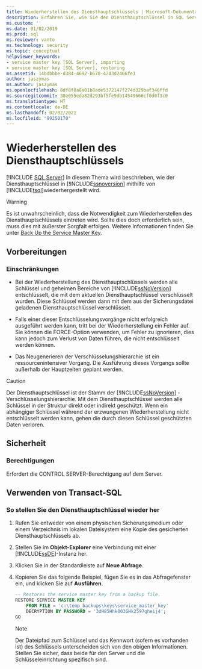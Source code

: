 ```yaml
---
title: Wiederherstellen des Diensthauptschlüssels | Microsoft-Dokumentation
description: Erfahren Sie, wie Sie den Diensthauptschlüssel in SQL Server mithilfe von Transact-SQL wiederherstellen. Der Diensthauptschlüssel ist der Stamm der SQL Server -Verschlüsselungshierarchie.
ms.custom: ''
ms.date: 01/02/2019
ms.prod: sql
ms.reviewer: vanto
ms.technology: security
ms.topic: conceptual
helpviewer_keywords:
- service master key [SQL Server], importing
- service master key [SQL Server], restoring
ms.assetid: 14bdbbbe-d384-4692-b670-4243d2466fe1
author: jaszymas
ms.author: jaszymas
ms.openlocfilehash: 8df8f8a8a01b8ade5372147f274d329baf346ffd
ms.sourcegitcommit: 38e055eda82d293bf5fe9db14549666cf0d0f3c0
ms.translationtype: HT
ms.contentlocale: de-DE
ms.lasthandoff: 02/02/2021
ms.locfileid: "99250170"
---
```

# <a name="restore-the-service-master-key"></a>Wiederherstellen des Diensthauptschlüssels
[!INCLUDE [SQL Server](../../../includes/applies-to-version/sqlserver.md)]
  In diesem Thema wird beschrieben, wie der Diensthauptschlüssel in [!INCLUDE[ssnoversion](../../../includes/ssnoversion-md.md)] mithilfe von [!INCLUDE[tsql](../../../includes/tsql-md.md)]wiederhergestellt wird.  
  
> [!WARNING]  
> Es ist unwahrscheinlich, dass die Notwendigkeit zum Wiederherstellen des Diensthauptschlüssels eintreten wird. Sollte dies doch erforderlich sein, muss dies mit äußerster Sorgfalt erfolgen. Weitere Informationen finden Sie unter [Back Up the Service Master Key](../../../relational-databases/security/encryption/back-up-the-service-master-key.md).  
  
## <a name="before-you-begin"></a>Vorbereitungen  
  
### <a name="limitations-and-restrictions"></a>Einschränkungen  
  
- Bei der Wiederherstellung des Diensthauptschlüssels werden alle Schlüssel und geheimen Bereiche von [!INCLUDE[ssNoVersion](../../../includes/ssnoversion-md.md)] entschlüsselt, die mit dem aktuellen Diensthauptschlüssel verschlüsselt wurden. Diese Schlüssel werden dann mit dem aus der Sicherungsdatei geladenen Diensthauptschlüssel verschlüsselt.  
  
- Falls einer dieser Entschlüsselungsvorgänge nicht erfolgreich ausgeführt werden kann, tritt bei der Wiederherstellung ein Fehler auf. Sie können die FORCE-Option verwenden, um Fehler zu ignorieren, dies kann jedoch zum Verlust von Daten führen, die nicht entschlüsselt werden können.  
  
- Das Neugenerieren der Verschlüsselungshierarchie ist ein ressourcenintensiver Vorgang. Die Ausführung dieses Vorgangs sollte außerhalb der Hauptzeiten geplant werden.  
  
> [!CAUTION]  
> Der Diensthauptschlüssel ist der Stamm der [!INCLUDE[ssNoVersion](../../../includes/ssnoversion-md.md)] -Verschlüsselungshierarchie. Mit dem Diensthauptschlüssel werden alle Schlüssel in der Struktur direkt oder indirekt geschützt. Wenn ein abhängiger Schlüssel während der erzwungenen Wiederherstellung nicht entschlüsselt werden kann, gehen die durch diesen Schlüssel geschützten Daten verloren.  
  
## <a name="security"></a>Sicherheit  
  
### <a name="permissions"></a>Berechtigungen  
Erfordert die CONTROL SERVER-Berechtigung auf dem Server.  
  
## <a name="using-transact-sql"></a>Verwenden von Transact-SQL  
  
### <a name="to-restore-the-service-master-key"></a>So stellen Sie den Diensthauptschlüssel wieder her  
  
1. Rufen Sie entweder von einem physischen Sicherungsmedium oder einem Verzeichnis im lokalen Dateisystem eine Kopie des gesicherten Diensthauptschlüssels ab.  
  
2. Stellen Sie im **Objekt-Explorer** eine Verbindung mit einer [!INCLUDE[ssDE](../../../includes/ssde-md.md)]-Instanz her.  
  
3. Klicken Sie in der Standardleiste auf **Neue Abfrage**.  
  
4. Kopieren Sie das folgende Beispiel, fügen Sie es in das Abfragefenster ein, und klicken Sie auf **Ausführen**.  
  
    ```sql
    -- Restores the service master key from a backup file.  
    RESTORE SERVICE MASTER KEY   
        FROM FILE = 'c:\temp_backups\keys\service_master_key'   
        DECRYPTION BY PASSWORD = '3dH85Hhk003GHk2597gheij4';  
    GO  
    ```  
  
    > [!NOTE]  
    > Der Dateipfad zum Schlüssel und das Kennwort (sofern es vorhanden ist) des Schlüssels unterscheiden sich von den obigen Informationen. Stellen Sie sicher, dass beide für den Server und die Schlüsseleinrichtung spezifisch sind.
